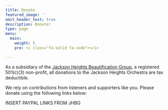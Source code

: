 ```yaml
---
title: Donate
featured_image: ''
omit_header_text: true
description: Donate!
type: page
menu:
  main:
    weight: 5
    pre: <i class="fa-solid fa-code"></i>

---
```


As a subsidiary of the [Jackson Heights Beautification
Group](https://www.jhbg.org/), a registered 501(c)(3) non-profit, all donations
to the Jackson Heights Orchestra are tax deductible.

We rely on contributions from listeners and supporters like you. Please donate
using the following links below:

INSERT PAYPAL LINKS FROM JHBG
